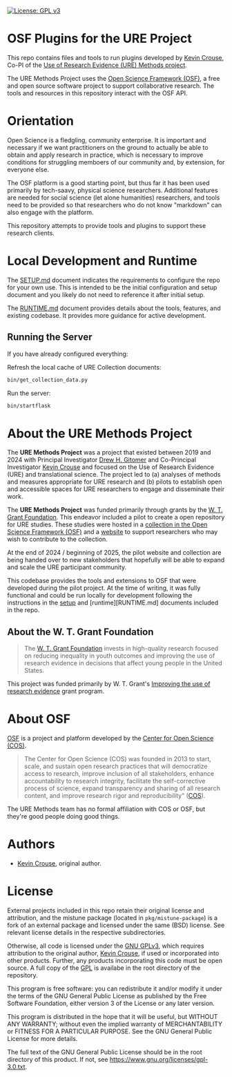 [![License: GPL v3](https://img.shields.io/badge/License-GPLv3-blue.svg)](https://www.gnu.org/licenses/gpl-3.0)

# OSF Plugins for the URE Project

This repo contains files and tools to run plugins developed by 
[Kevin Crouse](https://www.linkedin.com/in/kevincrouse/), Co-PI
of the [Use of Research Evidence (URE) Methods project](https://uremethods.org).

The URE Methods Project uses the [Open Science Framework (OSF)](https://osf.io), a 
free and open source software project to support collaborative research. The 
tools and resources in this repository interact with the OSF API.

# Orientation

Open Science is a fledgling, community enterprise. It is important and necessary 
if we want practitioners on the ground to actually be able to obtain and apply
research in practice, which is necessary to improve conditions for struggling 
memboers of our community and, by extension, for everyone else.

The OSF platform is a good starting point, but thus far it has been used 
primarily by tech-saavy, physical science researchers. Additional features are 
needed for social science (let alone humanities) researchers, and tools need
to be provided so that researchers who do not know "markdown" can also engage
with the platform. 

This repository attempts to provide tools and plugins to support these research
clients.

# Local Development and Runtime

The [SETUP.md](SETUP.md) document indicates the requirements to configure the 
repo for your own use. This is intended to be the initial configuration and setup
document and you likely do not need to reference it after initial setup.

The [RUNTIME.md](RUNTIME.md) document provides details about the tools, features,
and existing codebase. It provides more guidance for active development.

## Running the Server

If you have already configured everything:

Refresh the local cache of URE Collection documents:

```sh
bin/get_collection_data.py
```

Run the server:

```sh
bin/startflask
```

# About the URE Methods Project

The **URE Methods Project** was a project that existed between 2019 and 2024 with 
Principal Investigator [Drew H. Gitomer](https://gse.rutgers.edu/faculty/drew-h-gitomer/) 
and Co-Principal Investigator [Kevin Crouse](https://www.linkedin.com/in/kevincrouse/) 
and focused on the Use of Research Evidence (URE) and translational science. 
The project led to (a) analyses of methods and measures appropriate for URE research 
and (b) pilots to establish open and accessible spaces for URE researchers to engage 
and disseminate their work.

The **URE Methods Project** was funded primarily through grants by the 
[W. T. Grant Foundation](https://wtgrantfoundation.org/). This endeavor included 
a pilot to create a open repository for URE studies. These studies were hosted in a 
[collection in the Open Science Framework (OSF)](https://osf.io/collections/uremethods/discover)
and a [website](https://uremethods.org) to support researchers who may wish to 
contribute to the collection.

At the end of 2024 / beginning of 2025, the pilot website and collection are 
being handed over to new stakeholders that hopefully will be able to expand and
scale the URE participant community. 

This codebase provides the tools and extensions to OSF that were developed 
during the pilot project. At the time of writing, it was fully functional and 
could be run locally for development following the instructions in the 
[setup](SETUP.md) and [runtime][RUNTIME.md] documents included in the repo.

## About the W. T. Grant Foundation

> The [W. T. Grant Foundation](https://wtgrantfoundation.org/) invests in 
> high-quality research focused on reducing inequality in youth outcomes and 
> improving the use of research evidence in decisions that affect young people 
> in the United States.

This project was funded primarily by W. T. Grant's 
[Improving the use of research evidence](https://wtgrantfoundation.org/focus-areas/improving-the-use-of-research-evidence) grant program.

# About OSF

[OSF](https://osf.io) is a project and platform developed by the 
[Center for Open Science (COS)](https://www.cos.io/). 

> The Center for Open Science (COS) was founded in 2013 to 
> start, scale, and sustain open research practices that will democratize access to 
> research, improve inclusion of all stakeholders, enhance accountability to research 
> integrity, facilitate the self-corrective process of science, expand transparency
> and sharing of all research content, and improve research rigor and reproducibility"
> ([COS](https://www.cos.io/about)). 

The URE Methods team has no formal affiliation with COS or OSF, but they're good
people doing good things.

# Authors

- [Kevin Crouse](mailto:krcrouse@gmail.com), original author. 

# License

External projects included in this repo retain their original license and 
attribution, and the mistune package (located in `pkg/mistune-package`) is a 
fork of an external package and licensed under the same (BSD) license. See 
relevant license details in the respective subdirectories.

Otherwise, all code is licensed under the 
[GNU GPLv3](https://www.gnu.org/licenses/gpl-3.0.html#license-text), 
which requires attribution to the original author, 
[Kevin Crouse](https://github.com/kcphila), if used or incorporated into other 
products. Further, any products incorporating this code must be open source. A 
full copy of the [GPL](LICENSE) is availabe in the root directory of 
the repository.

This program is free software: you can redistribute it and/or modify it under 
the terms of the GNU General Public License as published by the Free Software 
Foundation, either version 3 of the License or any later version.

This program is distributed in the hope that it will be useful, but WITHOUT ANY
WARRANTY; without even the implied warranty of MERCHANTABILITY or FITNESS FOR A 
PARTICULAR PURPOSE. See the GNU General Public License for more details.

The full text of the GNU General Public License should be in the root directory 
of this product. If not, see <https://www.gnu.org/licenses/gpl-3.0.txt>.
